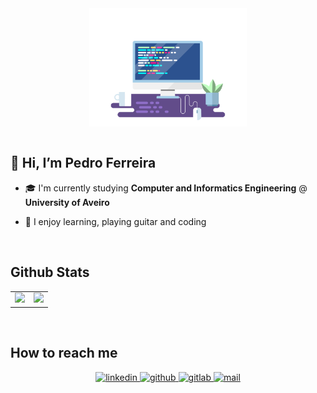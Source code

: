 <div align="center">
<img src="header.gif" align="center" style="width: 50%" />
</div>  
  

<br/>  


## 👋 Hi, I’m Pedro Ferreira   

- 🎓 I'm currently studying **Computer and Informatics Engineering** @ **University of Aveiro**  

- 🎨 I enjoy learning, playing guitar and coding  

<br/>  


## Github Stats  
<table><tr valign="middle"><td align="middle">

<img src="https://github-readme-stats.vercel.app/api?username=PedroDSFerreira&show_icons=true&count_private=true&hide_border=true&hide=prs,contribs"/>

</td><td>

<img src="https://github-readme-stats.vercel.app/api/top-langs/?username=PedroDSFerreira&hide_border=true&layout=compact"/>

</td></tr></table>  
<br/>  


## How to reach me
<div align="center">
<a href="https://linkedin.com/in/pedrodsferreira" target="_blank">
<img src=https://img.shields.io/badge/linkedin-%231E77B5.svg?&style=for-the-badge&logo=linkedin&logoColor=white alt=linkedin style="margin-bottom: 5px;" />
</a>
<a href="https://github.com/PedroDSFerreira" target="_blank">
<img src=https://img.shields.io/badge/github-%2324292e.svg?&style=for-the-badge&logo=github&logoColor=white alt=github style="margin-bottom: 5px;" />
</a>
<a href="https://gitlab.ubiwhere.com/pedroferreira" target="_blank">
<img src=https://img.shields.io/badge/gitlab-330F63.svg?&style=for-the-badge&logo=gitlab&logoColor=white alt=gitlab style="margin-bottom: 5px;" />
</a>
<a href="mailto:pedrodsf21@gmail.com" target="_blank">
<img src=https://img.shields.io/badge/mail-%2324292e.svg?&style=for-the-badge&logo=mail.ru&logoColor=white alt=mail style="margin-bottom: 5px;" />
</a>
</div>  
